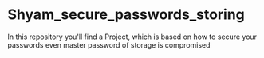 # Shyam_secure_passwords_storing
In this repository you'll find a Project, which is based on how to secure your passwords even master password of storage is compromised
